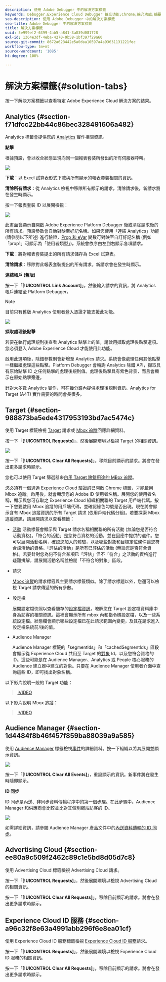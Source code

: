 ```yaml
---
description: 使用 Adobe Debugger 中的解決方案標籤
keywords: Debugger;Experience Cloud Debugger 擴充功能;Chrome;擴充功能;摘要;清除;要求;解決方案;解決方案;資訊;Analytics;Target;Audience Manager;Media Optimizer;AMO;ID 服務
seo-description: 使用 Adobe Debugger 中的解決方案標籤
seo-title: Adobe Debugger 中的解決方案標籤
title: 解決方案標籤
uuid: 5e999ef2-6399-4ab5-a841-3a839d081728
exl-id: 1364e3df-4eba-4270-9b58-1bf397f29a60
source-git-commit: 8672a623442e5a0daa10597a4a93631131221fec
workflow-type: tm+mt
source-wordcount: '1085'
ht-degree: 100%

---
```


# 解決方案標籤{#solution-tabs}

按一下解決方案標籤以查看特定 Adobe Experience Cloud 解決方案的結果。

## Analytics {#section-f71dfcc22bb44c86bec328491606a482}

Analytics 標籤會提供您的 [Analytics](https://docs.adobe.com/content/help/zh-Hant/analytics/landing/home.html) 實作相關資訊。

**點擊**

根據預設，會以收合狀態呈現向同一個報表套裝所發出的所有伺服器呼叫。

![](assets/analytics-hits.jpg)

**下載**：以 Excel 試算表形式下載與所有顯示的報表套裝相關的資訊。

**清除所有請求**：從 Analytics 檢視中移除所有顯示的請求。清除請求後，新請求將在發生時顯示。

按一下報表套裝 ID 以展開檢視：

![](assets/analytics-hits-expand.jpg)

此畫面會顯示自開啟 Adobe Experience Platform Debugger 後或清除請求後的所有請求。預設參數會自動對映至好記名稱。如果您使用「連結 Analytics」功能 (請參閱以下所述) 進行驗證，[Prop 和 eVar](https://docs.adobe.com/content/help/zh-Hant/analytics/implementation/vars/page-vars/evar.html) 變數可對映至自訂好記名稱 (例如「prop1」可顯示為「使用者類型」)。系統會依序由左到右顯示各項請求。

**下載**：將對報表套裝提出的所有請求儲存為 Excel 試算表。

**清除請求**：移除對此報表套裝提出的所有請求。新請求會在發生時顯示。

**連結帳戶 (舊版)**

按一下「**[!UICONTROL Link Account]**」，然後輸入請求的資訊，將 Analytics 帳戶連結至 Platform Debugger。

>[!NOTE]
>
>目前只有舊版 Analytics 使用者登入憑證才能支援此功能。

![](assets/analytics-link-account.jpg)

**擷取處理後點擊**

若要在執行處理規則後查看 Analytics 點擊上的值，請啟用擷取處理後點擊選項。您必須登入 Adobe Experience Cloud 才能使用此功能。

啟用此選項後，除錯參數則會新增至 Analytics 請求。系統會像處理任何其他點擊一樣繼續處理這些點擊。Platform Debugger 會輪詢 Analytics 除錯 API，擷取具有原始點擊 ID 之任何點擊的處理後規則值。處理後點擊具有紫色背景，而且會顯示在原始點擊旁邊。

針對大多數 Analytics 實作，可在幾分鐘內提供處理後規則資訊。Analytics for Target (A4T) 實作需要的時間會長很多。

## Target {#section-988873ba5ede4317953193bd7ac5474c}

使用 Target 標籤檢視 [Target](https://docs.adobe.com/content/help/zh-Hant/target/using/target-home.html) 請求或 [Mbox 追蹤](https://docs.adobe.com/content/help/zh-Hant/target/using/activities/troubleshoot-activities/content-trouble.html)回應詳細資料。

按一下「**[!UICONTROL Requests]**」，然後展開環境以檢視 Target 的相關資訊。

![](assets/target-requests.jpg)

按一下「**[!UICONTROL Clear All Requests]**」，移除目前顯示的請求。將會在發出更多請求時顯示。

您也可以使用 Target 篩選器來[啟用 Target 除錯用途的 MBox 追蹤](https://docs.adobe.com/content/help/en/target/using/activities/troubleshoot-activities/content-trouble.html)。

您必須有一個通過 Experience Cloud 驗證的已開啟 Chrome 標籤，才能啟用 Mbox 追蹤。啟用後，就會顯示您的 Adobe ID 使用者名稱。展開您的使用者名稱，顯示與您可存取之 Experience Cloud 組織相關聯的 Target 用戶端代碼。按一下您要啟用 Mbox 追蹤的用戶端代碼，並確認綠色勾號是否出現。現在將會顯示含有 Mbox 追蹤資訊的所有 Target 請求 (依用戶端代碼分組)。若要探索 Mbox 追蹤資訊，請展開請求以查看標籤：

* [活動](https://docs.adobe.com/content/help/zh-Hant/target/using/activities/activities.html) 活動標籤會顯示與 Target 請求名稱相關聯的所有活動 (無論您是否符合活動資格)。「符合的活動」是您符合資格的活動，並在回應中提供的選件。您可以展開活動名稱，確認您加入的體驗，以及哪些對象和目標定位條件讓您符合該活動的資格。「評估的活動」是所有已評估的活動 (無論您是否符合資格)。若要針對您為何不符合某項已「評估」但不「符合」之活動的資格進行疑難排解，請展開活動名稱並檢閱「不符合的對象」區段。

* 請求

   [Mbox 追蹤](https://docs.adobe.com/content/help/en/target/using/activities/troubleshoot-activities/content-trouble.html)的請求標籤與主要請求標籤類似。除了請求標題以外，您還可以檢視 Target 請求傳遞的所有參數。
* 設定檔

   展開設定檔快照以查看儲存的[設定檔資訊](https://docs.adobe.com/content/help/zh-Hant/target/using/audiences/visitor-profiles/variables-profiles-parameters-methods.html)，瞭解您在 Target 設定檔資料庫中身為訪客的相關資訊。這裡會顯示所有 mbox 內和指令碼設定檔，以及一些系統設定檔。狀態欄會顯示哪些設定檔已在此請求範圍內變更，及其在請求進入設定檔系統前/後的值。
* Audience Manager

   Audience Manager 標籤的「segmentIds」和「cachedSegmentIds」區段會顯示從 Experience Cloud 共用至 Target 的[對象](https://docs.adobe.com/content/help/zh-Hant/target/using/audiences/target.html) Id，以及您符合資格的 ID。這些可能是在 Audience Manager、Analytics 或 People 核心服務的 Audience 建立器中建立的對象。只要在 Audience Manager 使用者介面中查詢這些 ID，即可找出對象名稱。

以下影片說明一般的 Target 功能：

>[!VIDEO](https://video.tv.adobe.com/v/23115t2/)

以下影片說明 Mbox 追蹤：

>[!VIDEO](https://video.tv.adobe.com/v/23113t2/)

## Audience Manager {#section-1d4484f8b46f457f859ba88039a9a585}

使用 [Audience Manager](https://docs.adobe.com/content/help/zh-Hant/audience-manager/user-guide/aam-home.html) 標籤檢視[事件](https://docs.adobe.com/content/help/zh-Hant/audience-manager/user-guide/api-and-sdk-code/dcs/dcs-event-calls/dcs-event-calls.html)的詳細資料。按一下組織以將其展開並顯示資訊。

![](assets/audience-manager.jpg)

按一下「**[!UICONTROL Clear All Events]**」，重設顯示的資訊。新事件將在發生時隨即顯示。

**ID 同步**

ID 同步是內送、非同步資料傳輸程序中的第一個步驟。在此步驟中，Audience Manager 和供應商會比較並比對其個別網站訪客的 ID。

![](assets/aam-idsync.jpg)

如需詳細資訊，請參閱 Audience Manager 產品文件中的[內送資料傳輸的 ID 同步](https://docs.adobe.com/content/help/zh-Hant/audience-manager/user-guide/implementation-integration-guides/sending-audience-data/batch-data-transfer-process/id-sync-http.html)。

## Advertising Cloud {#section-ee80a9c509f2462c89c1e5bd8d05d7c8}

使用 Advertising Cloud 標籤檢視 Advertising Cloud 請求。

按一下「**[!UICONTROL Requests]**」，然後展開環境以檢視 Advertising Cloud 的相關資訊。

按一下「**[!UICONTROL Clear All Requests]**」，移除目前顯示的請求。將會在發出更多請求時顯示。

## Experience Cloud ID 服務 {#section-a96c32f8e63a4991abb296f6e8ea01cf}

使用 Experience Cloud ID 服務標籤檢視 [Experience Cloud ID 服務](https://docs.adobe.com/content/help/zh-Hant/id-service/using/home.html)請求。

按一下「**[!UICONTROL Requests]**」，然後展開環境以檢視 Experience Cloud ID 服務的相關資訊。

按一下「**[!UICONTROL Clear All Requests]**」，移除目前顯示的請求。將會在發出更多請求時顯示。
